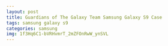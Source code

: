 ```yaml
---
layout: post
title: Guardians of The Galaxy Team Samsung Galaxy S9 Case
tags: samsung galaxy s9
categories: samsung
img: 1f3Hq6C1-bVRHvmrT_2mZFOnRwW_ynSVL
---
```

